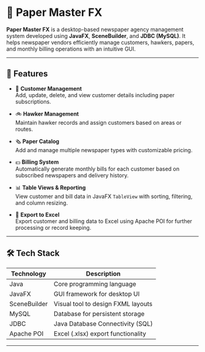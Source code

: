 # 📰 Paper Master FX

**Paper Master FX** is a desktop-based newspaper agency management system developed using **JavaFX**, **SceneBuilder**, and **JDBC (MySQL)**. It helps newspaper vendors efficiently manage customers, hawkers, papers, and monthly billing operations with an intuitive GUI.

---

## 🚀 Features

- 🧾 **Customer Management**  
  Add, update, delete, and view customer details including paper subscriptions.

- 🚲 **Hawker Management**  
  Maintain hawker records and assign customers based on areas or routes.

- 🗞️ **Paper Catalog**  
  Add and manage multiple newspaper types with customizable pricing.

- 💵 **Billing System**  
  Automatically generate monthly bills for each customer based on subscribed newspapers and delivery history.

- 📊 **Table Views & Reporting**  
  View customer and bill data in JavaFX `TableView` with sorting, filtering, and column resizing.

- 📁 **Export to Excel**  
  Export customer and billing data to Excel using Apache POI for further processing or record keeping.

---

## 🛠️ Tech Stack

| Technology      | Description                       |
|-----------------|-----------------------------------|
| Java            | Core programming language         |
| JavaFX          | GUI framework for desktop UI      |
| SceneBuilder    | Visual tool to design FXML layouts|
| MySQL           | Database for persistent storage   |
| JDBC            | Java Database Connectivity (SQL)  |
| Apache POI      | Excel (.xlsx) export functionality|

---






